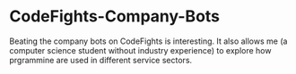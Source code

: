 # CodeFights-Company-Bots

Beating the company bots on CodeFights is interesting.
It also allows me (a computer science student without industry experience) to explore how prgrammine are used in different service sectors.
